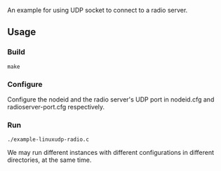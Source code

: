 An example for using UDP socket to connect to a radio server.

## Usage

### Build

`make`

### Configure

Configure the nodeid and the radio server's UDP port in nodeid.cfg and radioserver-port.cfg respectively.

### Run

`./example-linuxudp-radio.c`

We may run different instances with different configurations in different directories, at the same time.


